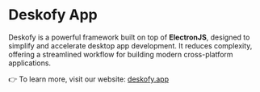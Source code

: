 # Deskofy App

Deskofy is a powerful framework built on top of **ElectronJS**, designed to simplify and accelerate desktop app development. It reduces complexity, offering a streamlined workflow for building modern cross-platform applications.

👉 To learn more, visit our website: [deskofy.app](https://deskofy.app?utm_source=app-package-readme)

